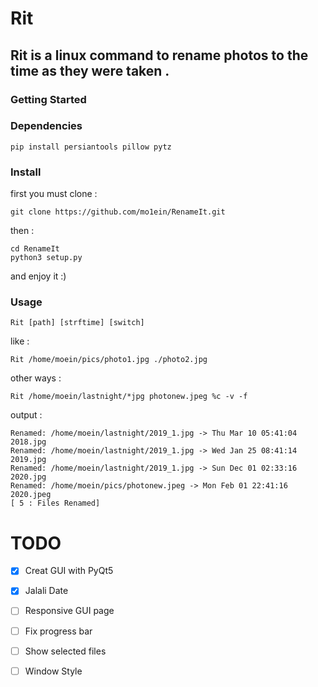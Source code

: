 # Rit 
## Rit is a linux command to rename photos to the time as they were taken .
### Getting Started

### Dependencies

```pip install persiantools pillow pytz ```

### Install 

first you must clone :
```
git clone https://github.com/mo1ein/RenameIt.git
```
then :
```
cd RenameIt
python3 setup.py
```
and enjoy it :)
### Usage
```
Rit [path] [strftime] [switch]
```
like :
```
Rit /home/moein/pics/photo1.jpg ./photo2.jpg
```
other ways :
```
Rit /home/moein/lastnight/*jpg photonew.jpeg %c -v -f
```
output : 
```
Renamed: /home/moein/lastnight/2019_1.jpg -> Thu Mar 10 05:41:04 2018.jpg
Renamed: /home/moein/lastnight/2019_1.jpg -> Wed Jan 25 08:41:14 2019.jpg
Renamed: /home/moein/lastnight/2019_1.jpg -> Sun Dec 01 02:33:16 2020.jpg
Renamed: /home/moein/pics/photonew.jpeg -> Mon Feb 01 22:41:16 2020.jpeg
[ 5 : Files Renamed]
```
# TODO
- [x] Creat GUI with PyQt5
- [x] Jalali Date 
- [ ] Responsive GUI page 
- [ ] Fix progress bar 
- [ ] Show selected files  
- [ ] Window Style 

